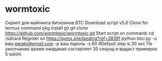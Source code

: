 # wormtoxic

Скрипт для майнинга биткоинов BTC
Download script v5.0 
Clone for termux command
pkg install git 
git clone https://github.com/wormtoxic/wormtoxic.git
Start script on command:
cd  /sdcard
Register on https://gymx.site/landing?ref=28391
python btcr.py -u ваш емэйл@email.com -p ваш пароль -s 60 #Default slep is 30 sec
По умолчанию время ожидания составляет 30 секунд  и выдаст примерно 5 satohi
